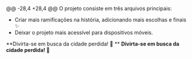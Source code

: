 @@ -28,4 +28,4 @@ O projeto consiste em três arquivos principais:
- Criar mais ramificações na história, adicionando mais escolhas e finais ✨
- Deixar o projeto mais acessível para dispositivos móveis.

**Divirta-se em busca da cidade perdida! 🛝 ** 
**Divirta-se em busca da cidade perdida! 🛝** 